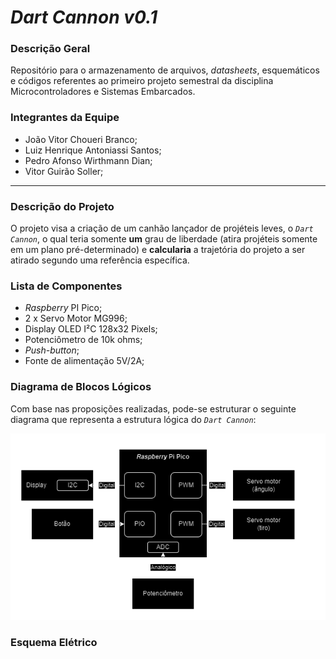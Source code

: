 # *Dart Cannon v0.1*

### **Descrição Geral**

Repositório para o armazenamento de arquivos, *datasheets*, esquemáticos e códigos referentes ao primeiro projeto semestral da disciplina Microcontroladores e Sistemas Embarcados.

### **Integrantes da Equipe**

- João Vitor Choueri Branco;
- Luiz Henrique Antoniassi Santos;
- Pedro Afonso Wirthmann Dian;
- Vitor Guirão Soller;

---

### **Descrição do Projeto**

O projeto visa a criação de um canhão lançador de projéteis leves, o *`Dart Cannon`*, o qual teria somente **um** grau de liberdade (atira projéteis somente em um plano pré-determinado) e **calcularia** a trajetória do projeto a ser atirado segundo uma referência específica.

### **Lista de Componentes**

- *Raspberry* PI Pico;
- 2 x Servo Motor MG996;
- Display OLED I²C 128x32 Pixels;
- Potenciômetro de 10k ohms;
- *Push-button*;
- Fonte de alimentação 5V/2A;

### **Diagrama de Blocos Lógicos**

Com base nas proposições realizadas, pode-se estruturar o seguinte diagrama que representa a estrutura lógica do *`Dart Cannon`*:

![Imagem1](./Images/DartCannon.png)

### **Esquema Elétrico**


